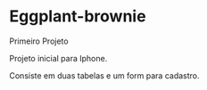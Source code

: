 # Eggplant-brownie
Primeiro Projeto

Projeto inicial para Iphone.

Consiste em duas tabelas e um form para cadastro.
